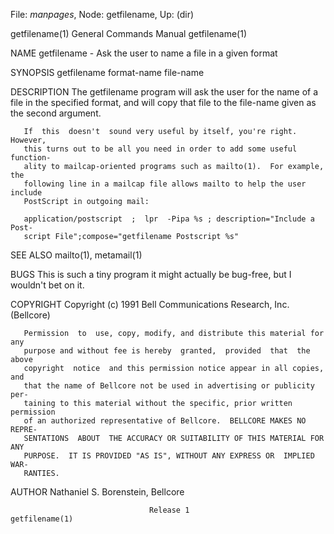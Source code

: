 File: *manpages*,  Node: getfilename,  Up: (dir)

getfilename(1)              General Commands Manual             getfilename(1)



NAME
       getfilename - Ask the user to name a file in a given format

SYNOPSIS
       getfilename  format-name file-name

DESCRIPTION
       The getfilename program will ask the user for the name of a file in the
       specified format, and will copy that file to the file-name given as the
       second argument.

       If  this  doesn't  sound very useful by itself, you're right.  However,
       this turns out to be all you need in order to add some useful function-
       ality to mailcap-oriented programs such as mailto(1).  For example, the
       following line in a mailcap file allows mailto to help the user include
       PostScript in outgoing mail:

       application/postscript  ;  lpr  -Pipa %s ; description="Include a Post-
       script File";compose="getfilename Postscript %s"


SEE ALSO
       mailto(1), metamail(1)

BUGS
       This is such a tiny program  it  might  actually  be  bug-free,  but  I
       wouldn't bet on it.

COPYRIGHT
       Copyright (c) 1991 Bell Communications Research, Inc. (Bellcore)

       Permission  to  use, copy, modify, and distribute this material for any
       purpose and without fee is hereby  granted,  provided  that  the  above
       copyright  notice  and this permission notice appear in all copies, and
       that the name of Bellcore not be used in advertising or publicity  per-
       taining to this material without the specific, prior written permission
       of an authorized representative of Bellcore.  BELLCORE MAKES NO  REPRE-
       SENTATIONS  ABOUT  THE ACCURACY OR SUITABILITY OF THIS MATERIAL FOR ANY
       PURPOSE.  IT IS PROVIDED "AS IS", WITHOUT ANY EXPRESS OR  IMPLIED  WAR-
       RANTIES.

AUTHOR
       Nathaniel S. Borenstein, Bellcore



                                   Release 1                    getfilename(1)
